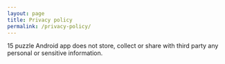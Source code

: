 ```yaml
---
layout: page
title: Privacy policy
permalink: /privacy-policy/
---
```


15 puzzle Android app does not store, collect or share with third party any personal or sensitive information.
